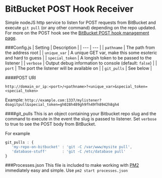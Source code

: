 BitBucket POST Hook Receiver
============================

Simple nodeJS http service to listen for POST requests from BitBucket and execute `git pull` (or any other command) depending on the repo updated. For more on the POST hook see the [BitBucket POST hook management page](https://confluence.atlassian.com/display/BITBUCKET/POST+hook+management).

###Config.js
| Setting | Description |
| --- | --- |
| `pathname` | The path from the address root |
| `unique_var` | A unique GET var, make this some esoteric and hard to guess |
| `special_token` | A longish token to be passed to the listener |
| `verbose` | Output debug information to console (default: `false`) |
| `port` | The port the listener will be available on |
| `git_pulls` | See below |

####POST URI

`http://domain_or_ip:<port>/<pathname>?<unique_var>&special_token=<special_token>`

Example:
`http://example.com:1337/mylistener?doagitpull&special_token=gh028h489gh9fh49fh8942h8gh4`

####git_pulls
This is an object containing your Bitbucket repo slug and the command to execute in the event the slug is passed to listener. Set `verbose` to true to see the POST body from BitBucket.

For example

```javascript
git_pulls : {
   'my-repo-on-bitbucket' : 'git -C /var/www/mysite pull',
   'database-stuff'       : 'git -C /etc/database pull'
}
```

###Processes.json
This file is included to make working with [PM2](https://github.com/Unitech/pm2) immediately easy and simple. Use `pm2 start processes.json`
